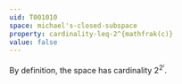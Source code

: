 ```yaml
---
uid: T001010
space: michael's-closed-subspace
property: cardinality-leq-2^{mathfrak(c)}
value: false
---
```

By definition, the space has cardinality $2^{2^\mathfrak{c}}$.

